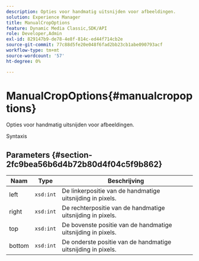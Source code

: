```yaml
---
description: Opties voor handmatig uitsnijden voor afbeeldingen.
solution: Experience Manager
title: ManualCropOptions
feature: Dynamic Media Classic,SDK/API
role: Developer,Admin
exl-id: 829147b9-de78-4e8f-814c-ed44f714cb2e
source-git-commit: 77c88d5fe20e048f6fad2bb23cb1abe090793acf
workflow-type: tm+mt
source-wordcount: '57'
ht-degree: 0%

---
```


# ManualCropOptions{#manualcropoptions}

Opties voor handmatig uitsnijden voor afbeeldingen.

Syntaxis

## Parameters {#section-2fc9bea56b6d4b72b80d4f04c5f9b862}

| Naam | Type | Beschrijving |
|---|---|---|
| left | `xsd:int` | De linkerpositie van de handmatige uitsnijding in pixels. |
| right | `xsd:int` | De rechterpositie van de handmatige uitsnijding in pixels. |
| top | `xsd:int` | De bovenste positie van de handmatige uitsnijding in pixels. |
| bottom | `xsd:int` | De onderste positie van de handmatige uitsnijding in pixels. |
